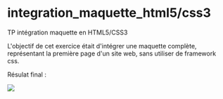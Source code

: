 # integration_maquette_html5/css3
TP intégration maquette en HTML5/CSS3

L'objectif de cet exercice était d'intégrer une maquette complète, représentant la première page
d'un site web, sans utiliser de  framework css.

Résulat final :

![](https://i.imgur.com/jVqr6xB.png)
